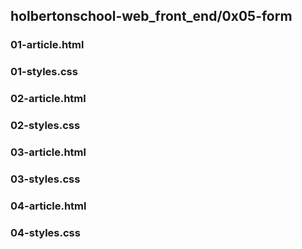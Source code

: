 ## holbertonschool-web_front_end/0x05-form
### 01-article.html
### 01-styles.css
### 02-article.html
### 02-styles.css
### 03-article.html
### 03-styles.css
### 04-article.html
### 04-styles.css
